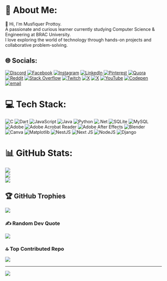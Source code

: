 # 💫 About Me:
👋 Hi, I'm Musfiquer Prottoy. <br>A passionate and curious learner currently studying Computer Science & Engineering at BRAC University.<br> I love exploring the world of technology through hands-on projects and collaborative problem-solving. 


## 🌐 Socials:
[![Discord](https://img.shields.io/badge/Discord-%237289DA.svg?logo=discord&logoColor=white)](https://discord.gg/musfiquerprottoy) [![Facebook](https://img.shields.io/badge/Facebook-%231877F2.svg?logo=Facebook&logoColor=white)](https://facebook.com/musfiquer.prottoy.1) [![Instagram](https://img.shields.io/badge/Instagram-%23E4405F.svg?logo=Instagram&logoColor=white)](https://instagram.com/musfiquer_prottoy) [![LinkedIn](https://img.shields.io/badge/LinkedIn-%230077B5.svg?logo=linkedin&logoColor=white)](https://linkedin.com/in/musfiquer-prottoy) [![Pinterest](https://img.shields.io/badge/Pinterest-%23E60023.svg?logo=Pinterest&logoColor=white)](https://pinterest.com/Coming) [![Quora](https://img.shields.io/badge/Quora-%23B92B27.svg?logo=Quora&logoColor=white)](https://quora.com/profile/Musfiquer) [![Reddit](https://img.shields.io/badge/Reddit-%23FF4500.svg?logo=Reddit&logoColor=white)](https://reddit.com/user/Prottoy) [![Stack Overflow](https://img.shields.io/badge/-Stackoverflow-FE7A16?logo=stack-overflow&logoColor=white)](https://stackoverflow.com/users/Prottoy) [![Twitch](https://img.shields.io/badge/Twitch-%239146FF.svg?logo=Twitch&logoColor=white)](https://twitch.tv/coming) [![X](https://img.shields.io/badge/X-black.svg?logo=X&logoColor=white)](https://x.com/MusfiquerR) [![X](https://img.shields.io/badge/X-black.svg?logo=X&logoColor=white)](https://x.com/MusfiquerP) [![YouTube](https://img.shields.io/badge/YouTube-%23FF0000.svg?logo=YouTube&logoColor=white)](https://youtube.com/@Nai) [![Codepen](https://img.shields.io/badge/Codepen-000000?logo=codepen&logoColor=white)](https://codepen.io/Comingsoon) [![email](https://img.shields.io/badge/Email-D14836?logo=gmail&logoColor=white)](mailto:musfiquer36@gmail.com) 

# 💻 Tech Stack:
![C](https://img.shields.io/badge/c-%2300599C.svg?style=for-the-badge&logo=c&logoColor=white) ![Dart](https://img.shields.io/badge/dart-%230175C2.svg?style=for-the-badge&logo=dart&logoColor=white) ![JavaScript](https://img.shields.io/badge/javascript-%23323330.svg?style=for-the-badge&logo=javascript&logoColor=%23F7DF1E) ![Java](https://img.shields.io/badge/java-%23ED8B00.svg?style=for-the-badge&logo=openjdk&logoColor=white) ![Python](https://img.shields.io/badge/python-3670A0?style=for-the-badge&logo=python&logoColor=ffdd54) ![.Net](https://img.shields.io/badge/.NET-5C2D91?style=for-the-badge&logo=.net&logoColor=white) ![SQLite](https://img.shields.io/badge/sqlite-%2307405e.svg?style=for-the-badge&logo=sqlite&logoColor=white) ![MySQL](https://img.shields.io/badge/mysql-4479A1.svg?style=for-the-badge&logo=mysql&logoColor=white) ![Adobe](https://img.shields.io/badge/adobe-%23FF0000.svg?style=for-the-badge&logo=adobe&logoColor=white) ![Adobe Acrobat Reader](https://img.shields.io/badge/Adobe%20Acrobat%20Reader-EC1C24.svg?style=for-the-badge&logo=Adobe%20Acrobat%20Reader&logoColor=white) ![Adobe After Effects](https://img.shields.io/badge/Adobe%20After%20Effects-9999FF.svg?style=for-the-badge&logo=Adobe%20After%20Effects&logoColor=white) ![Blender](https://img.shields.io/badge/blender-%23F5792A.svg?style=for-the-badge&logo=blender&logoColor=white) ![Canva](https://img.shields.io/badge/Canva-%2300C4CC.svg?style=for-the-badge&logo=Canva&logoColor=white) ![Matplotlib](https://img.shields.io/badge/Matplotlib-%23ffffff.svg?style=for-the-badge&logo=Matplotlib&logoColor=black) ![NestJS](https://img.shields.io/badge/nestjs-%23E0234E.svg?style=for-the-badge&logo=nestjs&logoColor=white) ![Next JS](https://img.shields.io/badge/Next-black?style=for-the-badge&logo=next.js&logoColor=white) ![NodeJS](https://img.shields.io/badge/node.js-6DA55F?style=for-the-badge&logo=node.js&logoColor=white) ![Django](https://img.shields.io/badge/django-%23092E20.svg?style=for-the-badge&logo=django&logoColor=white)
# 📊 GitHub Stats:
![](https://github-readme-stats.vercel.app/api?username=musfiquerprottoy&theme=tokyonight&hide_border=true&include_all_commits=true&count_private=false)<br/>
![](https://nirzak-streak-stats.vercel.app/?user=musfiquerprottoy&theme=tokyonight&hide_border=true)<br/>
![](https://github-readme-stats.vercel.app/api/top-langs/?username=musfiquerprottoy&theme=tokyonight&hide_border=true&include_all_commits=true&count_private=false&layout=compact)

## 🏆 GitHub Trophies
![](https://github-profile-trophy.vercel.app/?username=musfiquerprottoy&theme=radical&no-frame=true&no-bg=true&margin-w=4)

### ✍️ Random Dev Quote
![](https://quotes-github-readme.vercel.app/api?type=horizontal&theme=radical)

### 🔝 Top Contributed Repo
![](https://github-contributor-stats.vercel.app/api?username=musfiquerprottoy&limit=5&theme=dark&combine_all_yearly_contributions=true)

---
[![](https://visitcount.itsvg.in/api?id=musfiquerprottoy&icon=0&color=0)](https://visitcount.itsvg.in)

<!-- Proudly created with GPRM ( https://gprm.itsvg.in ) -->
